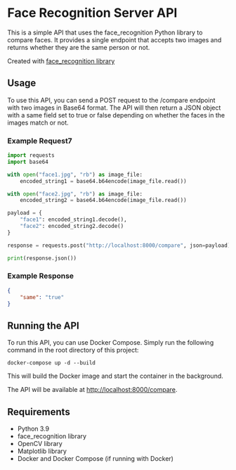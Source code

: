 # Face Recognition Server API

This is a simple API that uses the face_recognition Python library to compare faces. It provides a single endpoint that accepts two images and returns whether they are the same person or not.

Created with [face_recognition library](https://github.com/ageitgey/face_recognition)

## Usage

To use this API, you can send a POST request to the /compare endpoint with two images in Base64 format. The API will then return a JSON object with a same field set to true or false depending on whether the faces in the images match or not.

### Example Request7

```python
import requests
import base64

with open("face1.jpg", "rb") as image_file:
    encoded_string1 = base64.b64encode(image_file.read())

with open("face2.jpg", "rb") as image_file:
    encoded_string2 = base64.b64encode(image_file.read())

payload = {
    "face1": encoded_string1.decode(),
    "face2": encoded_string2.decode()
}

response = requests.post("http://localhost:8000/compare", json=payload)

print(response.json())

```

### Example Response

```json
{
    "same": "true"
}

```

## Running the API

To run this API, you can use Docker Compose. Simply run the following command in the root directory of this project:

```
docker-compose up -d --build
```

This will build the Docker image and start the container in the background.

The API will be available at [http://localhost:8000/compare](http://localhost:8000/compare).

## Requirements
- Python 3.9
- face_recognition library
- OpenCV library
- Matplotlib library
- Docker and Docker Compose (if running with Docker)
